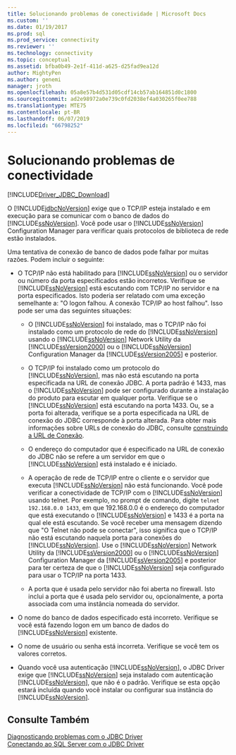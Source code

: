 ```yaml
---
title: Solucionando problemas de conectividade | Microsoft Docs
ms.custom: ''
ms.date: 01/19/2017
ms.prod: sql
ms.prod_service: connectivity
ms.reviewer: ''
ms.technology: connectivity
ms.topic: conceptual
ms.assetid: bfba0b49-2e1f-411d-a625-d25fad9ea12d
author: MightyPen
ms.author: genemi
manager: jroth
ms.openlocfilehash: 05a8e57b4d531d05cdf14cb57ab164851d0c1800
ms.sourcegitcommit: ad2e98972a0e739c0fd2038ef4a030265f0ee788
ms.translationtype: MTE75
ms.contentlocale: pt-BR
ms.lasthandoff: 06/07/2019
ms.locfileid: "66798252"
---
```

# <a name="troubleshooting-connectivity"></a>Solucionando problemas de conectividade
[!INCLUDE[Driver_JDBC_Download](../../includes/driver_jdbc_download.md)]

  O [!INCLUDE[jdbcNoVersion](../../includes/jdbcnoversion_md.md)] exige que o TCP/IP esteja instalado e em execução para se comunicar com o banco de dados do [!INCLUDE[ssNoVersion](../../includes/ssnoversion-md.md)]. Você pode usar o [!INCLUDE[ssNoVersion](../../includes/ssnoversion-md.md)] Configuration Manager para verificar quais protocolos de biblioteca de rede estão instalados.  
  
 Uma tentativa de conexão de banco de dados pode falhar por muitas razões. Podem incluir o seguinte:  
  
-   O TCP/IP não está habilitado para [!INCLUDE[ssNoVersion](../../includes/ssnoversion-md.md)] ou o servidor ou número da porta especificados estão incorretos. Verifique se [!INCLUDE[ssNoVersion](../../includes/ssnoversion-md.md)] está escutando com TCP/IP no servidor e na porta especificados. Isto poderia ser relatado com uma exceção semelhante a: "O logon falhou. A conexão TCP/IP ao host falhou". Isso pode ser uma das seguintes situações:  
  
    -   O [!INCLUDE[ssNoVersion](../../includes/ssnoversion-md.md)] foi instalado, mas o TCP/IP não foi instalado como um protocolo de rede do [!INCLUDE[ssNoVersion](../../includes/ssnoversion-md.md)] usando o [!INCLUDE[ssNoVersion](../../includes/ssnoversion-md.md)] Network Utility da [!INCLUDE[ssVersion2000](../../includes/ssversion2000-md.md)] ou o [!INCLUDE[ssNoVersion](../../includes/ssnoversion-md.md)] Configuration Manager da [!INCLUDE[ssVersion2005](../../includes/ssversion2005-md.md)] e posterior.  
  
    -   O TCP/IP foi instalado como um protocolo do [!INCLUDE[ssNoVersion](../../includes/ssnoversion-md.md)], mas não está escutando na porta especificada na URL de conexão JDBC. A porta padrão é 1433, mas o [!INCLUDE[ssNoVersion](../../includes/ssnoversion-md.md)] pode ser configurado durante a instalação do produto para escutar em qualquer porta. Verifique se o [!INCLUDE[ssNoVersion](../../includes/ssnoversion-md.md)] está escutando na porta 1433. Ou, se a porta foi alterada, verifique se a porta especificada na URL de conexão do JDBC corresponde à porta alterada. Para obter mais informações sobre URLs de conexão do JDBC, consulte [construindo a URL de Conexão](../../connect/jdbc/building-the-connection-url.md).  
  
    -   O endereço do computador que é especificado na URL de conexão do JDBC não se refere a um servidor em que o [!INCLUDE[ssNoVersion](../../includes/ssnoversion-md.md)] está instalado e é iniciado.  
  
    -   A operação de rede de TCP/IP entre o cliente e o servidor que executa [!INCLUDE[ssNoVersion](../../includes/ssnoversion-md.md)] não está funcionando. Você pode verificar a conectividade de TCP/IP com o [!INCLUDE[ssNoVersion](../../includes/ssnoversion-md.md)] usando telnet. Por exemplo, no prompt de comando, digite `telnet 192.168.0.0 1433`, em que 192.168.0.0 é o endereço do computador que está executando o [!INCLUDE[ssNoVersion](../../includes/ssnoversion-md.md)] e 1433 é a porta na qual ele está escutando. Se você receber uma mensagem dizendo que "O Telnet não pode se conectar", isso significa que o TCP/IP não está escutando naquela porta para conexões do [!INCLUDE[ssNoVersion](../../includes/ssnoversion-md.md)]. Use o [!INCLUDE[ssNoVersion](../../includes/ssnoversion-md.md)] Network Utility da [!INCLUDE[ssVersion2000](../../includes/ssversion2000-md.md)] ou o [!INCLUDE[ssNoVersion](../../includes/ssnoversion-md.md)] Configuration Manager da [!INCLUDE[ssVersion2005](../../includes/ssversion2005-md.md)] e posterior para ter certeza de que o [!INCLUDE[ssNoVersion](../../includes/ssnoversion-md.md)] seja configurado para usar o TCP/IP na porta 1433.  
  
    -   A porta que é usada pelo servidor não foi aberta no firewall. Isto inclui a porta que é usada pelo servidor ou, opcionalmente, a porta associada com uma instância nomeada do servidor.  
  
-   O nome do banco de dados especificado está incorreto. Verifique se você está fazendo logon em um banco de dados do [!INCLUDE[ssNoVersion](../../includes/ssnoversion-md.md)] existente.  
  
-   O nome de usuário ou senha está incorreta. Verifique se você tem os valores corretos.  
  
-   Quando você usa autenticação [!INCLUDE[ssNoVersion](../../includes/ssnoversion-md.md)], o JDBC Driver exige que [!INCLUDE[ssNoVersion](../../includes/ssnoversion-md.md)] seja instalado com autenticação [!INCLUDE[ssNoVersion](../../includes/ssnoversion-md.md)], que não é o padrão. Verifique se esta opção estará incluída quando você instalar ou configurar sua instância do [!INCLUDE[ssNoVersion](../../includes/ssnoversion-md.md)].  
  
## <a name="see-also"></a>Consulte Também  
 [Diagnosticando problemas com o JDBC Driver](../../connect/jdbc/diagnosing-problems-with-the-jdbc-driver.md)   
 [Conectando ao SQL Server com o JDBC Driver](../../connect/jdbc/connecting-to-sql-server-with-the-jdbc-driver.md)  
  
  
